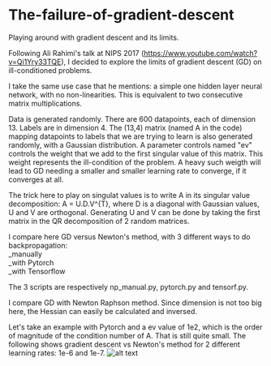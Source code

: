 # The-failure-of-gradient-descent
Playing around with gradient descent and its limits.

Following Ali Rahimi's talk at NIPS 2017 (https://www.youtube.com/watch?v=Qi1Yry33TQE), I decided to explore the limits of gradient descent (GD) on ill-conditioned problems.

I take the same use case that he mentions: a simple one hidden layer neural network, with no non-linearities. This is equivalent to two consecutive matrix multiplications.

Data is generated randomly. There are 600 datapoints, each of dimension 13. Labels are in dimension 4. The (13,4) matrix (named A in the code) mapping datapoints to labels that we are trying to learn is also generated randomly, with a Gaussian distribution. A parameter controls named "ev" controls the weight that we add to the first singular value of this matrix. This weight represents the ill-condition of the problem. A heavy such weigth will lead to GD needing a smaller and smaller learning rate to converge, if it converges at all. 

The trick here to play on singulat values is to write A in its singular value decomposition: A = U.D.V^{T}, where D is a diagonal with Gaussian values, U and V are orthogonal. Generating U and V can be done by taking the first matrix in the QR decomposition of 2 random matrices. 

I compare here GD versus Newton's method, with 3 different ways to do backpropagation:\
_manually\
_with Pytorch\
_with Tensorflow

The 3 scripts are respectively np_manual.py, pytorch.py and tensorf.py. 

I compare GD with Newton Raphson method. Since dimension is not too big here, the Hessian can easily be calculated and inversed. 

Let's take an example with Pytorch and a ev value of 1e2, which is the order of magnitude of the condition number of A. That is still quite small. 
The following shows gradient descent vs Newton's method for 2 different learning rates: 1e-6 and 1e-7. 
![alt text](https://github.com/Ravoxsg/The-failure-of-gradient-descent/edit/master/pytorch1e-6.png)
